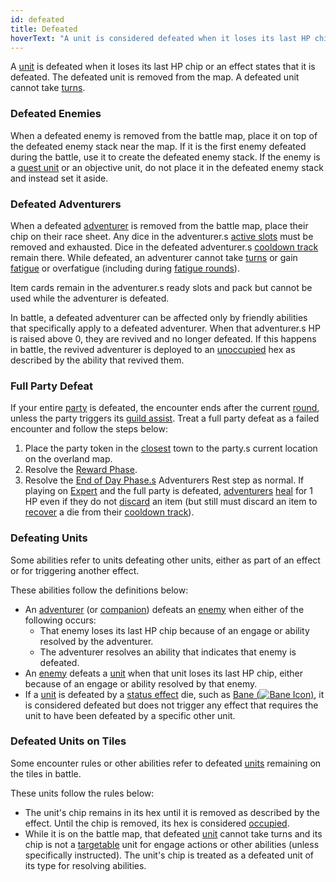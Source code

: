 ```yaml
---
id: defeated
title: Defeated
hoverText: "A unit is considered defeated when it loses its last HP chip."
---
```


A [unit](/docs/all/glossary/unit) is defeated when it loses its last HP chip or an effect states that it is defeated. The defeated unit is removed from the map. A defeated unit cannot take [turns](/docs/all/glossary/turn).

### Defeated Enemies
When a defeated enemy is removed from the battle map, place it on top of the defeated enemy stack near the map. If it is the first enemy defeated during the battle, use it to create the defeated enemy stack. If the enemy is a [quest unit](/docs/all/glossary/quest-unit) or an objective unit, do not place it in the defeated enemy stack and instead set it aside.


### Defeated Adventurers
When a defeated [adventurer](/docs/all/glossary/adventurer) is removed from the battle map, place their chip on their race sheet. Any dice in the adventurer.s [active slots](/docs/all/glossary/active-slot) must be removed and exhausted. Dice in the defeated adventurer.s [cooldown track](/docs/all/glossary/cooldown-track) remain there. While defeated, an adventurer cannot take [turns](/docs/all/glossary/turn) or gain [fatigue](/docs/all/glossary/fatigue) or overfatigue (including during [fatigue rounds](/docs/all/glossary/fatigue-damage)).

Item cards remain in the adventurer.s ready slots and pack but cannot be used while the adventurer is defeated.

In battle, a defeated adventurer can be affected only by friendly abilities that specifically apply to a defeated adventurer. When that adventurer.s HP is raised above 0, they are revived and no longer defeated. If this happens in battle, the revived adventurer is deployed to an [unoccupied](/docs/all/glossary/occupied.) hex as described by the ability that revived them.


### Full Party Defeat
If your entire [party](/docs/all/glossary/party) is defeated, the encounter ends after the current [round](/docs/all/glossary/battle-round), unless the party triggers its [guild assist](/docs/all/glossary/guild-assist). Treat a full party defeat as a failed encounter and follow the steps below:

1.  Place the party token in the [closest](/docs/all/glossary/closest) town to the party.s current location on the overland map.
2.  Resolve the [Reward Phase](/docs/all/day/reward-phase).
3.  Resolve the [End of Day Phase.s](/docs/all/day/end-of-day-phase) Adventurers Rest step as normal. If playing on [Expert](/docs/all/difficulty-levels/expert) and the full party is defeated, [adventurers](/docs/all/glossary/adventurer) [heal](/docs/all/glossary/healing) for 1 HP even if they do not [discard](/docs/all/glossary/discard) an item (but still must discard an item to [recover](/docs/all/glossary/recover) a die from their [cooldown track](/docs/all/glossary/cooldown-track)).


### Defeating Units
Some abilities refer to units defeating other units, either as part of an effect or for triggering another effect.

These abilities follow the definitions below:

-   An [adventurer](/docs/all/glossary/adventurer) (or [companion](/docs/all/glossary/companion)) defeats an [enemy](/docs/all/glossary/enemy) when either of the following occurs:
    -   That enemy loses its last HP chip because of an engage or ability resolved by the adventurer.
    -   The adventurer resolves an ability that indicates that enemy is defeated.
-   An [enemy](/docs/all/glossary/enemy) defeats a [unit](/docs/all/glossary/unit) when that unit loses its last HP chip, either because of an engage or ability resolved by that enemy.
-   If a [unit](/docs/all/glossary/unit) is defeated by a [status effect](/docs/all/status-effects/) die, such as [Bane (<img src="/icons/bane.svg" alt="Bane Icon" class="icon-svg" />)](/docs/all/status-effects/bane), it is considered defeated but does not trigger any effect that requires the unit to have been defeated by a specific other unit.


### Defeated Units on Tiles
Some encounter rules or other abilities refer to defeated [units](/docs/all/glossary/unit) remaining on the tiles in battle.

These units follow the rules below:

-   The unit's chip remains in its hex until it is removed as described by the effect. Until the chip is removed, its hex is considered [occupied](/docs/all/glossary/occupied).
-   While it is on the battle map, that defeated [unit](/docs/all/glossary/unit) cannot take turns and its chip is not a [targetable](/docs/all/glossary/targetable) unit for engage actions or other abilities (unless specifically instructed). The unit's chip is treated as a defeated unit of its type for resolving abilities.

